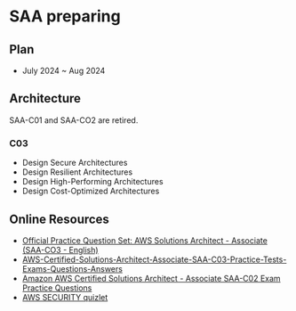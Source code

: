 # SAA preparing
## Plan
- July 2024 ~ Aug 2024

## Architecture
SAA-C01 and SAA-CO2 are retired.
### C03
- Design Secure Architectures
- Design Resilient Architectures
- Design High-Performing Architectures
- Design Cost-Optimized Architectures


## Online Resources
- [Official Practice Question Set: AWS Solutions Architect - Associate (SAA-CO3 - English)](https://explore.skillbuilder.aws/learn/course/13266/exam-prep-official-practice-question-set-aws-certified-solutions-architect-associate-saa-c03-english)
- [AWS-Certified-Solutions-Architect-Associate-SAA-C03-Practice-Tests-Exams-Questions-Answers](https://github.com/Ditectrev/AWS-Certified-Solutions-Architect-Associate-SAA-C03-Practice-Tests-Exams-Questions-Answers?tab=readme-ov-file#you-are-configuring-a-new-vpc-for-one-of-your-clients-for-a-cloud-migration-project-and-only-a-public-vpn-will-be-in-place-after-you-created-your-vpc-you-created-a-new-subnet-a-new-internet-gateway-and-attached-your-internet-gateway-to-your-vpc-when-you-launched-your-first-instance-into-your-vpc-you-realized-that-you-arent-able-to-connect-to-the-instance-even-if-it-is-configured-with-an-elastic-ip-what-should-be-done-to-access-the-instance)
- [Amazon AWS Certified Solutions Architect - Associate SAA-C02 Exam Practice Questions](https://www.examtopics.com/exams/amazon/aws-certified-solutions-architect-associate-saa-c02/view/)
- [AWS SECURITY quizlet](https://quizlet.com/510881129/aws-security-flash-cards/)

